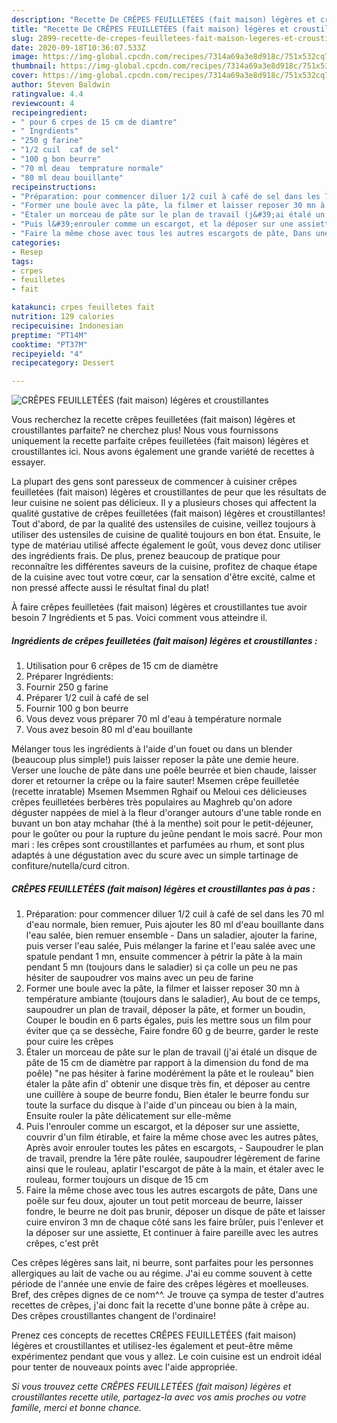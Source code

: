 ```yaml
---
description: "Recette De CRÊPES FEUILLETÉES (fait maison) légères et croustillantes"
title: "Recette De CRÊPES FEUILLETÉES (fait maison) légères et croustillantes"
slug: 2899-recette-de-crepes-feuilletees-fait-maison-legeres-et-croustillantes
date: 2020-09-18T10:36:07.533Z
image: https://img-global.cpcdn.com/recipes/7314a69a3e8d918c/751x532cq70/crepes-feuilletees-fait-maison-legeres-et-croustillantes-photo-principale-de-la-recette.jpg
thumbnail: https://img-global.cpcdn.com/recipes/7314a69a3e8d918c/751x532cq70/crepes-feuilletees-fait-maison-legeres-et-croustillantes-photo-principale-de-la-recette.jpg
cover: https://img-global.cpcdn.com/recipes/7314a69a3e8d918c/751x532cq70/crepes-feuilletees-fait-maison-legeres-et-croustillantes-photo-principale-de-la-recette.jpg
author: Steven Baldwin
ratingvalue: 4.4
reviewcount: 4
recipeingredient:
- " pour 6 crpes de 15 cm de diamtre"
- " Ingrdients"
- "250 g farine"
- "1/2 cuil  caf de sel"
- "100 g bon beurre"
- "70 ml deau  temprature normale"
- "80 ml deau bouillante"
recipeinstructions:
- "Préparation: pour commencer diluer 1/2 cuil à café de sel dans les 70 ml d&#39;eau normale, bien remuer, Puis ajouter les 80 ml d&#39;eau bouillante dans l&#39;eau salée, bien remuer ensemble Dans un saladier, ajouter la farine, puis verser l&#39;eau salée, Puis mélanger la farine et l&#39;eau salée avec une spatule pendant 1 mn, ensuite commencer à pétrir la pâte à la main pendant 5 mn (toujours dans le saladier) si ça colle un peu ne pas hésiter de saupoudrer vos mains avec un peu de farine"
- "Former une boule avec la pâte, la filmer et laisser reposer 30 mn à température ambiante (toujours dans le saladier), Au bout de ce temps, saupoudrer un plan de travail, déposer la pâte, et former un boudin, Couper le boudin en 6 parts égales, puis les mettre sous un film pour éviter que ça se dessèche, Faire fondre 60 g de beurre, garder le reste pour cuire les crêpes"
- "Étaler un morceau de pâte sur le plan de travail (j&#39;ai étalé un disque de pâte de 15 cm de diamètre par rapport à la dimension du fond de ma poêle) &#34;ne pas hésiter à farine modérément la pâte et le rouleau&#34; bien étaler la pâte afin d&#39; obtenir une disque très fin, et déposer au centre une cuillère à soupe de beurre fondu, Bien étaler le beurre fondu sur toute la surface du disque à l&#39;aide d&#39;un pinceau ou bien à la main, Ensuite rouler la pâte délicatement sur elle-même"
- "Puis l&#39;enrouler comme un escargot, et la déposer sur une assiette, couvrir d&#39;un film étirable, et faire la même chose avec les autres pâtes, Après avoir enrouler toutes les pâtes en escargots,  Saupoudrer le plan de travail, prendre la 1ére pâte roulée, saupoudrer légèrement de farine ainsi que le rouleau, aplatir l&#39;escargot de pâte à la main, et étaler avec le rouleau, former toujours un disque de 15 cm"
- "Faire la même chose avec tous les autres escargots de pâte, Dans une poêle sur feu doux, ajouter un tout petit morceau de beurre, laisser fondre, le beurre ne doit pas brunir, déposer un disque de pâte et laisser cuire environ 3 mn de chaque côté sans les faire brûler, puis l&#39;enlever et la déposer sur une assiette, Et continuer à faire pareille avec les autres crêpes, c&#39;est prêt"
categories:
- Resep
tags:
- crpes
- feuilletes
- fait

katakunci: crpes feuilletes fait 
nutrition: 129 calories
recipecuisine: Indonesian
preptime: "PT14M"
cooktime: "PT37M"
recipeyield: "4"
recipecategory: Dessert

---
```



![CRÊPES FEUILLETÉES (fait maison) légères et croustillantes](https://img-global.cpcdn.com/recipes/7314a69a3e8d918c/751x532cq70/crepes-feuilletees-fait-maison-legeres-et-croustillantes-photo-principale-de-la-recette.jpg)

Vous recherchez la recette crêpes feuilletées (fait maison) légères et croustillantes parfaite? ne cherchez plus! Nous vous fournissons uniquement la recette parfaite crêpes feuilletées (fait maison) légères et croustillantes ici. Nous avons également une grande variété de recettes à essayer.

La plupart des gens sont paresseux de commencer à cuisiner crêpes feuilletées (fait maison) légères et croustillantes de peur que les résultats de leur cuisine ne soient pas délicieux. Il y a plusieurs choses qui affectent la qualité gustative de crêpes feuilletées (fait maison) légères et croustillantes! Tout d'abord, de par la qualité des ustensiles de cuisine, veillez toujours à utiliser des ustensiles de cuisine de qualité toujours en bon état. Ensuite, le type de matériau utilisé affecte également le goût, vous devez donc utiliser des ingrédients frais. De plus, prenez beaucoup de pratique pour reconnaître les différentes saveurs de la cuisine, profitez de chaque étape de la cuisine avec tout votre cœur, car la sensation d'être excité, calme et non pressé affecte aussi le résultat final du plat!

<!--inarticleads1-->

À faire crêpes feuilletées (fait maison) légères et croustillantes tue avoir besoin 7 Ingrédients et 5 pas. Voici comment vous atteindre il.

##### Ingrédients de crêpes feuilletées (fait maison) légères et croustillantes :

1. Utilisation  pour 6 crêpes de 15 cm de diamètre
1. Préparer  Ingrédients:
1. Fournir 250 g farine
1. Préparer 1/2 cuil à café de sel
1. Fournir 100 g bon beurre
1. Vous devez vous préparer 70 ml d&#39;eau à température normale
1. Vous avez besoin 80 ml d&#39;eau bouillante


Mélanger tous les ingrédients à l&#39;aide d&#39;un fouet ou dans un blender (beaucoup plus simple!) puis laisser reposer la pâte une demie heure. Verser une louche de pâte dans une poêle beurrée et bien chaude, laisser dorer et retourner la crêpe ou la faire sauter! Msemen crêpe feuilletée (recette inratable) Msemen Msemmen Rghaif ou Meloui ces délicieuses crêpes feuilletées berbères très populaires au Maghreb qu&#39;on adore déguster nappées de miel à la fleur d&#39;oranger autours d&#39;une table ronde en buvant un bon atay mchahar (thé à la menthe) soit pour le petit-déjeuner, pour le goûter ou pour la rupture du jeûne pendant le mois sacré. Pour mon mari : les crêpes sont croustillantes et parfumées au rhum, et sont plus adaptés à une dégustation avec du scure avec un simple tartinage de confiture/nutella/curd citron. 

<!--inarticleads2-->

##### CRÊPES FEUILLETÉES (fait maison) légères et croustillantes pas à pas :

1. Préparation: pour commencer diluer 1/2 cuil à café de sel dans les 70 ml d&#39;eau normale, bien remuer, Puis ajouter les 80 ml d&#39;eau bouillante dans l&#39;eau salée, bien remuer ensemble - Dans un saladier, ajouter la farine, puis verser l&#39;eau salée, Puis mélanger la farine et l&#39;eau salée avec une spatule pendant 1 mn, ensuite commencer à pétrir la pâte à la main pendant 5 mn (toujours dans le saladier) si ça colle un peu ne pas hésiter de saupoudrer vos mains avec un peu de farine
1. Former une boule avec la pâte, la filmer et laisser reposer 30 mn à température ambiante (toujours dans le saladier), Au bout de ce temps, saupoudrer un plan de travail, déposer la pâte, et former un boudin, Couper le boudin en 6 parts égales, puis les mettre sous un film pour éviter que ça se dessèche, Faire fondre 60 g de beurre, garder le reste pour cuire les crêpes
1. Étaler un morceau de pâte sur le plan de travail (j&#39;ai étalé un disque de pâte de 15 cm de diamètre par rapport à la dimension du fond de ma poêle) &#34;ne pas hésiter à farine modérément la pâte et le rouleau&#34; bien étaler la pâte afin d&#39; obtenir une disque très fin, et déposer au centre une cuillère à soupe de beurre fondu, Bien étaler le beurre fondu sur toute la surface du disque à l&#39;aide d&#39;un pinceau ou bien à la main, Ensuite rouler la pâte délicatement sur elle-même
1. Puis l&#39;enrouler comme un escargot, et la déposer sur une assiette, couvrir d&#39;un film étirable, et faire la même chose avec les autres pâtes, Après avoir enrouler toutes les pâtes en escargots,  - Saupoudrer le plan de travail, prendre la 1ére pâte roulée, saupoudrer légèrement de farine ainsi que le rouleau, aplatir l&#39;escargot de pâte à la main, et étaler avec le rouleau, former toujours un disque de 15 cm
1. Faire la même chose avec tous les autres escargots de pâte, Dans une poêle sur feu doux, ajouter un tout petit morceau de beurre, laisser fondre, le beurre ne doit pas brunir, déposer un disque de pâte et laisser cuire environ 3 mn de chaque côté sans les faire brûler, puis l&#39;enlever et la déposer sur une assiette, Et continuer à faire pareille avec les autres crêpes, c&#39;est prêt


Ces crêpes légères sans lait, ni beurre, sont parfaites pour les personnes allergiques au lait de vache ou au régime. J&#39;ai eu comme souvent à cette période de l&#39;année une envie de faire des crêpes légères et moelleuses. Bref, des crêpes dignes de ce nom^^. Je trouve ça sympa de tester d&#39;autres recettes de crêpes, j&#39;ai donc fait la recette d&#39;une bonne pâte à crêpe au. Des crêpes croustillantes changent de l&#39;ordinaire! 

<!--inarticleads1-->

<p>
Prenez ces concepts de recettes CRÊPES FEUILLETÉES (fait maison) légères et croustillantes et utilisez-les également et peut-être même expérimentez pendant que vous y allez. Le coin cuisine est un endroit idéal pour tenter de nouveaux points avec l'aide appropriée.
</p>

<p>
<i>Si vous trouvez cette CRÊPES FEUILLETÉES (fait maison) légères et croustillantes recette utile, partagez-la avec vos amis proches ou votre famille, merci et bonne chance.</i>
</p>
